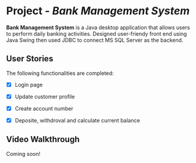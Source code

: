 
# Project - *Bank Management System*

**Bank Management System** is a Java desktop application that allows users to perform daily banking activities.
Designed user-friendy front end using Java Swing then used JDBC to connect MS SQL Server as the backend.

## User Stories

The following functionalities are completed:

* [x] Login page 
* [x] Update customer profile
* [x] Create account number
* [x] Deposite, withdroval and calculate current balance 


## Video Walkthrough

Coming soon!

